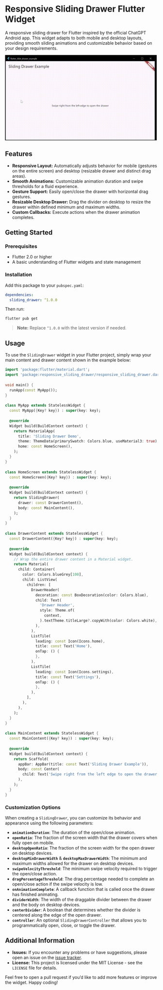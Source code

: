 # Responsive Sliding Drawer Flutter Widget

A responsive sliding drawer for Flutter inspired by the official ChatGPT Android app. This widget adapts to both mobile and desktop layouts, providing smooth sliding animations and customizable behavior based on your design requirements.

![](https://raw.githubusercontent.com/hruzgar/flutter_responsive_sliding_drawer/refs/heads/main/example.gif)

## Features

- **Responsive Layout:** Automatically adjusts behavior for mobile (gestures on the entire screen) and desktop (resizable drawer and distinct drag areas).
- **Smooth Animations:** Customizable animation duration and swipe thresholds for a fluid experience.
- **Gesture Support:** Easily open/close the drawer with horizontal drag gestures.
- **Resizable Desktop Drawer:** Drag the divider on desktop to resize the drawer within defined minimum and maximum widths.
- **Custom Callbacks:** Execute actions when the drawer animation completes.

## Getting Started

### Prerequisites

- Flutter 2.0 or higher
- A basic understanding of Flutter widgets and state management

### Installation

Add this package to your `pubspec.yaml`:

```yaml
dependencies:
  sliding_drawer: ^1.0.0
```

Then run:

```bash
flutter pub get
```

> **Note:** Replace `^1.0.0` with the latest version if needed.

## Usage

To use the `SlidingDrawer` widget in your Flutter project, simply wrap your main content and drawer content shown in the example below:

```dart
import 'package:flutter/material.dart';
import 'package:responsive_sliding_drawer/responsive_sliding_drawer.dart';

void main() {
  runApp(const MyApp());
}

class MyApp extends StatelessWidget {
  const MyApp({Key? key}) : super(key: key);

  @override
  Widget build(BuildContext context) {
    return MaterialApp(
      title: 'Sliding Drawer Demo',
      theme: ThemeData(primarySwatch: Colors.blue, useMaterial3: true),
      home: const HomeScreen(),
    );
  }
}

class HomeScreen extends StatelessWidget {
  const HomeScreen({Key? key}) : super(key: key);

  @override
  Widget build(BuildContext context) {
    return SlidingDrawer(
      drawer: const DrawerContent(),
      body: const MainContent(),
    );
  }
}

class DrawerContent extends StatelessWidget {
  const DrawerContent({Key? key}) : super(key: key);

  @override
  Widget build(BuildContext context) {
    // Wrap the entire drawer content in a Material widget.
    return Material(
      child: Container(
        color: Colors.blueGrey[100],
        child: ListView(
          children: [
            DrawerHeader(
              decoration: const BoxDecoration(color: Colors.blue),
              child: Text(
                'Drawer Header',
                style: Theme.of(
                  context,
                ).textTheme.titleLarge?.copyWith(color: Colors.white),
              ),
            ),
            ListTile(
              leading: const Icon(Icons.home),
              title: const Text('Home'),
              onTap: () {
              },
            ),
            ListTile(
              leading: const Icon(Icons.settings),
              title: const Text('Settings'),
              onTap: () {
              },
            ),
          ],
        ),
      ),
    );
  }
}

class MainContent extends StatelessWidget {
  const MainContent({Key? key}) : super(key: key);

  @override
  Widget build(BuildContext context) {
    return Scaffold(
      appBar: AppBar(title: const Text('Sliding Drawer Example')),
      body: const Center(
        child: Text('Swipe right from the left edge to open the drawer'),
      ),
    );
  }
}
```

### Customization Options

When creating a `SlidingDrawer`, you can customize its behavior and appearance using the following parameters:

- **`animationDuration`**: The duration of the open/close animation.
- **`openRatio`**: The fraction of the screen width that the drawer covers when fully open on mobile.
- **`desktopOpenRatio`**: The fraction of the screen width for the open drawer on desktop devices.
- **`desktopMinDrawerWidth`** & **`desktopMaxDrawerWidth`**: The minimum and maximum widths allowed for the drawer on desktop devices.
- **`swipeVelocityThreshold`**: The minimum swipe velocity required to trigger the open/close action.
- **`dragPercentageThreshold`**: The drag percentage needed to complete an open/close action if the swipe velocity is low.
- **`onAnimationComplete`**: A callback function that is called once the drawer has finished animating.
- **`dividerWidth`**: The width of the draggable divider between the drawer and the body on desktop devices.
- **`centerDivider`**: A boolean that determines whether the divider is centered along the edge of the open drawer.
- **`controller`**: An optional `SlidingDrawerController` that allows you to programmatically open, close, or toggle the drawer.

## Additional Information

- **Issues:** If you encounter any problems or have suggestions, please open an issue on the [issue tracker](https://github.com/hruzgar/flutter_responsive_sliding_drawer/issues).
- **License:** This project is licensed under the MIT License - see the `LICENSE` file for details.

Feel free to open a pull request if you’d like to add more features or improve the widget. Happy coding!